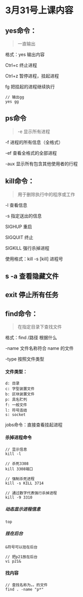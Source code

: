 # 3月31号上课内容

## yes命令：
>一直输出
>
格式：yes 输出内容
>
Ctrl+c 终止进程
>
Ctrl+z 暂停进程，挂起进程
>
fg 把挂起的进程继续执行

```
// 输出gg
yes gg
```

## ps命令
> -e 显示所有进程
> 
-f 进程的所有信息（全格式）
>
-ef 查看全格式的全部进程
>
-aux 显示所有包含其他使用者的行程

## kill命令：
> 用于删除执行中的程序或工作
> 
-l 查看信息
>
-s 指定送出的信息
>
SIGHUP 重启
>
SIGQUIT 终止
>
SIGKILL  强行杀掉进程
>
使用格式：kill -s [kill] 进程号

## s -a 查看隐藏文件
## exit 停止所有任务
 
## find命令：
> 在指定目录下查找文件
> 
格式：find /路径 根据什么
>
-name 文件名称符合 name 的文件
>
-type 按照文件类型
>
#### 文件类型：
```
d: 目录
c: 字型装置文件
b: 区块装置文件
p: 具名贮列
f: 一般文件
l: 符号连结
s: socket
```

 
jobs命令：直接查看挂起进程

#### 杀掉进程命令
```
// 显示信息 
kill -l

// 杀死3308
kill 3308端口

// 强制杀死进程
kill -s KILL 3714

// 通过数字代表强行杀掉进程
kill -9 3310
```

##### 动态显示进程信息
```
top
```

##### 挂在后台
```
&符号可以挂在后台

// 把p21放在后台
vi p21&
```

#### 找内容
```
// 查找名称为。。的文件
find . -name "p*"
```